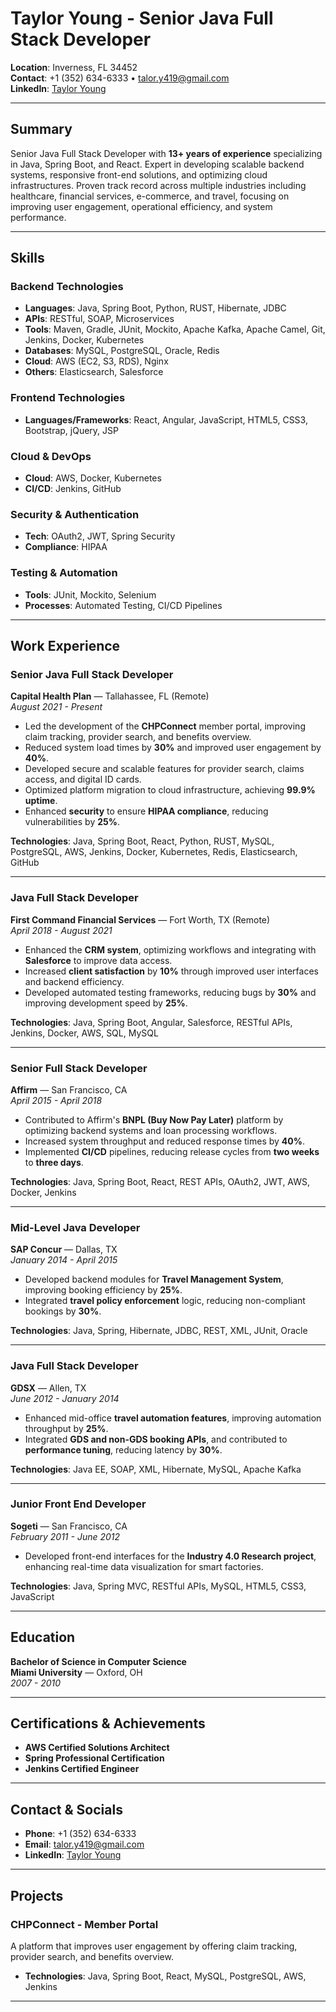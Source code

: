 # Taylor Young - Senior Java Full Stack Developer

**Location**: Inverness, FL 34452  
**Contact**: +1 (352) 634-6333 • talor.y419@gmail.com  
**LinkedIn**: [Taylor Young](https://linkedin.com/in/taylor-young-486419362)

---

## Summary

Senior Java Full Stack Developer with **13+ years of experience** specializing in Java, Spring Boot, and React. Expert in developing scalable backend systems, responsive front-end solutions, and optimizing cloud infrastructures. Proven track record across multiple industries including healthcare, financial services, e-commerce, and travel, focusing on improving user engagement, operational efficiency, and system performance.

---

## Skills

### Backend Technologies
- **Languages**: Java, Spring Boot, Python, RUST, Hibernate, JDBC  
- **APIs**: RESTful, SOAP, Microservices  
- **Tools**: Maven, Gradle, JUnit, Mockito, Apache Kafka, Apache Camel, Git, Jenkins, Docker, Kubernetes  
- **Databases**: MySQL, PostgreSQL, Oracle, Redis  
- **Cloud**: AWS (EC2, S3, RDS), Nginx  
- **Others**: Elasticsearch, Salesforce  

### Frontend Technologies
- **Languages/Frameworks**: React, Angular, JavaScript, HTML5, CSS3, Bootstrap, jQuery, JSP

### Cloud & DevOps
- **Cloud**: AWS, Docker, Kubernetes  
- **CI/CD**: Jenkins, GitHub

### Security & Authentication
- **Tech**: OAuth2, JWT, Spring Security  
- **Compliance**: HIPAA

### Testing & Automation
- **Tools**: JUnit, Mockito, Selenium  
- **Processes**: Automated Testing, CI/CD Pipelines

---

## Work Experience

### Senior Java Full Stack Developer  
**Capital Health Plan** — Tallahassee, FL (Remote)  
*August 2021 - Present*

- Led the development of the **CHPConnect** member portal, improving claim tracking, provider search, and benefits overview.
- Reduced system load times by **30%** and improved user engagement by **40%**.
- Developed secure and scalable features for provider search, claims access, and digital ID cards.
- Optimized platform migration to cloud infrastructure, achieving **99.9% uptime**.
- Enhanced **security** to ensure **HIPAA compliance**, reducing vulnerabilities by **25%**.

**Technologies**: Java, Spring Boot, React, Python, RUST, MySQL, PostgreSQL, AWS, Jenkins, Docker, Kubernetes, Redis, Elasticsearch, GitHub

---

### Java Full Stack Developer  
**First Command Financial Services** — Fort Worth, TX (Remote)  
*April 2018 - August 2021*

- Enhanced the **CRM system**, optimizing workflows and integrating with **Salesforce** to improve data access.
- Increased **client satisfaction** by **10%** through improved user interfaces and backend efficiency.
- Developed automated testing frameworks, reducing bugs by **30%** and improving development speed by **25%**.

**Technologies**: Java, Spring Boot, Angular, Salesforce, RESTful APIs, Jenkins, Docker, AWS, SQL, MySQL

---

### Senior Full Stack Developer  
**Affirm** — San Francisco, CA  
*April 2015 - April 2018*

- Contributed to Affirm's **BNPL (Buy Now Pay Later)** platform by optimizing backend systems and loan processing workflows.
- Increased system throughput and reduced response times by **40%**.
- Implemented **CI/CD** pipelines, reducing release cycles from **two weeks** to **three days**.

**Technologies**: Java, Spring Boot, React, REST APIs, OAuth2, JWT, AWS, Docker, Jenkins

---

### Mid-Level Java Developer  
**SAP Concur** — Dallas, TX  
*January 2014 - April 2015*

- Developed backend modules for **Travel Management System**, improving booking efficiency by **25%**.
- Integrated **travel policy enforcement** logic, reducing non-compliant bookings by **30%**.

**Technologies**: Java, Spring, Hibernate, JDBC, REST, XML, JUnit, Oracle

---

### Java Full Stack Developer  
**GDSX** — Allen, TX  
*June 2012 - January 2014*

- Enhanced mid-office **travel automation features**, improving automation throughput by **25%**.
- Integrated **GDS and non-GDS booking APIs**, and contributed to **performance tuning**, reducing latency by **30%**.

**Technologies**: Java EE, SOAP, XML, Hibernate, MySQL, Apache Kafka

---

### Junior Front End Developer  
**Sogeti** — San Francisco, CA  
*February 2011 - June 2012*

- Developed front-end interfaces for the **Industry 4.0 Research project**, enhancing real-time data visualization for smart factories.

**Technologies**: Java, Spring MVC, RESTful APIs, MySQL, HTML5, CSS3, JavaScript

---

## Education

**Bachelor of Science in Computer Science**  
**Miami University** — Oxford, OH  
*2007 - 2010*

---

## Certifications & Achievements

- **AWS Certified Solutions Architect**  
- **Spring Professional Certification**  
- **Jenkins Certified Engineer**
---

## Contact & Socials

- **Phone**: +1 (352) 634-6333
- **Email**: talor.y419@gmail.com
- **LinkedIn**: [Taylor Young](https://linkedin.com/in/taylor-young-486419362)

---

## Projects

### CHPConnect - Member Portal  
A platform that improves user engagement by offering claim tracking, provider search, and benefits overview.

- **Technologies**: Java, Spring Boot, React, MySQL, PostgreSQL, AWS, Jenkins

---
